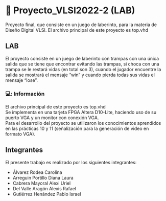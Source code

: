 # :page_with_curl: Proyecto_VLSI2022-2 <b>(LAB)</b>

Proyecto final, que consiste en un juego de laberinto, para la materia de Diseño Digital VLSI.
El archivo principal de este proyecto es top.vhd

## LAB
El proyecto consiste en un juego de laberinto con trampas con una única salida que se tiene que encontrar evitando las trampas, si choca con una trampa se le restará vidas (en total son 3), cuando el jugador encuentre la salida se mostrará el mensaje “win” y cuando pierda todas sus vidas el mensaje “lose”.

### 💻: Información
El archivo principal de este proyecto es top.vhd<br>
Se implementa en una tarjeta FPGA Altera D10-Lite, haciendo uso de su puerto VGA y un monitor con conexión VGA.<br>
Para el desarrollo del proyecto se utilizaron los conocimientos aprendidos en las prácticas 10 y 11 (señalización para la generación de video en formato VGA).

## Integrantes
El presente trabajo es realizado por los siguientes integrantes:
<ul>
  <li>Álvarez Rodea Carolina
  <li>Arreguin Portillo Diana Laura
  <li>Cabrera Mayoral Alexi Uriel
  <li>Del Valle Aragón Alexis Rafael
  <li>Gutiérrez Henández Pablo Israel
</ul>
